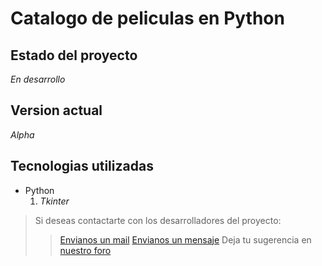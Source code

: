 # Catalogo de peliculas en Python

Estado del proyecto
--------
_En desarrollo_

Version actual
--------
_Alpha_ 

Tecnologias utilizadas
--------
*   Python
    1.  _Tkinter_



> Si deseas contactarte con los desarrolladores del proyecto:
> > [Envianos un mail]() 
> > [Envianos un mensaje]()
> > Deja tu sugerencia en [nuestro foro]()
